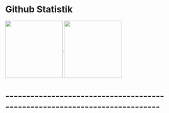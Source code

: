 # Github Statistik

<a href="https://github.com/ariansyahfadillah">
  <img height=180 align="center" src="https://github-readme-stats.vercel.app/api?username=ariansyahfadillah&show_icons=true" />
</a>
<a href="https://github.com/ariansyahfadillah">
  <img height=180 align="center" src="https://github-readme-stats.vercel.app/api/top-langs?username=ariansyahfadillah&layout=compact" />
</a>

# ---------------------------------------------------------------------------
